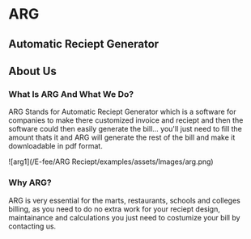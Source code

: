 # ARG
## <b>Automatic Reciept Generator</b>

## About Us

### What Is ARG And What We Do?
ARG Stands for Automatic Reciept Generator which is a software for companies to make there customized invoice and reciept and then the software could then easily generate the bill... you'll just need to fill the amount thats it and ARG will generate the rest of the bill and make it downloadable in pdf format.

![arg1](/E-fee/ARG Reciept/examples/assets/Images/arg.png)

### Why ARG?
ARG is very essential for the marts, restaurants, schools and colleges billing, as you need to do no extra work for your reciept design, maintainance and calculations you just need to costumize your bill by contacting us.

